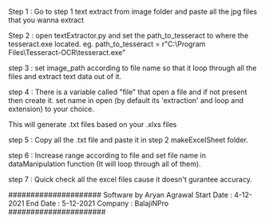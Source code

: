 Step 1 :
Go to step 1 text extract from image folder and paste all the jpg files that you wanna extract

Step 2 :
open textExtractor.py and set the path_to_tesseract to where the tesseract.exe located. eg. path_to_tesseract = r"C:\Program Files\Tesseract-OCR\tesseract.exe"

step 3 :
set image_path according to file name so that it loop through all the files and extract text data out of it.

step 4 :
There is a variable called "file" that open a file and if not present then create it. set name in open (by default its 'extraction' and loop and extension) to your choice.

This will generate .txt files based on your .xlxs files

step 5 :
Copy all the .txt file and paste it in step 2 makeExcelSheet folder.

step 6 :
Increase range according to file and set file name in dataManipulation function (It will loop through all of them).

step 7 :
Quick check all the excel files cause it doesn't gurantee accuracy.

#####################
Software by Aryan Agrawal
Start Date : 4-12-2021
End Date : 5-12-2021
Company : BalajiNPro
######################
